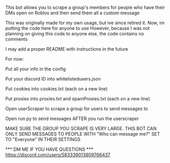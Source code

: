 This bot allows you to scrape a group's members for people who have their DMs open on Roblox and then send them all a custom message

This was originally made for my own usage, but ive since retired it. Now, im putting the code here for anyone to use
However, because I was not planning on giving this code to anyone else, the code contains no comments


I may add a proper README with instructions in the future

For now:

Put all your info in the config

Put your discord ID into whitelistedusers.json

Put cookies into cookies.txt (each on a new line)

Put proxies into proxies.txt and spamProxies.txt (each on a new line) 

Open userScraper to scrape a group for users to send messages to

Open run.py to send messages AFTER you run the userscraper

MAKE SURE THE GROUP YOU SCRAPE IS VERY LARGE. THIS BOT CAN ONLY SEND MESSAGES TO PEOPLE WITH "Who can message me?" SET TO "Everyone" IN THEIR SETTINGS


*** DM ME IF YOU HAVE QUESTIONS ***   
https://discord.com/users/583339013809766437
